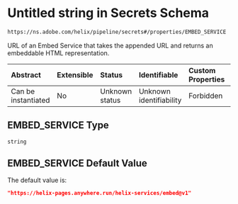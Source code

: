 # Untitled string in Secrets Schema

```txt
https://ns.adobe.com/helix/pipeline/secrets#/properties/EMBED_SERVICE
```

URL of an Embed Service that takes the appended URL and returns an embeddable HTML representation.

| Abstract            | Extensible | Status         | Identifiable            | Custom Properties | Additional Properties | Access Restrictions | Defined In                                                          |
| :------------------ | :--------- | :------------- | :---------------------- | :---------------- | :-------------------- | :------------------ | :------------------------------------------------------------------ |
| Can be instantiated | No         | Unknown status | Unknown identifiability | Forbidden         | Allowed               | none                | [secrets.schema.json\*](secrets.schema.json "open original schema") |

## EMBED\_SERVICE Type

`string`

## EMBED\_SERVICE Default Value

The default value is:

```json
"https://helix-pages.anywhere.run/helix-services/embed@v1"
```
